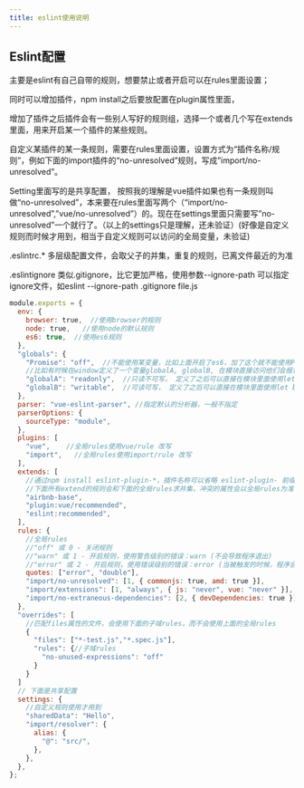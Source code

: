 ```yaml
---
title: eslint使用说明
---
```


## Eslint配置

主要是eslint有自己自带的规则，想要禁止或者开启可以在rules里面设置；   

同时可以增加插件，npm install之后要放配置在plugin属性里面，

增加了插件之后插件会有一些别人写好的规则组，选择一个或者几个写在extends里面，用来开启某一个插件的某些规则。   

自定义某插件的某一条规则，需要在rules里面设置，设置方式为“插件名称/规则”，例如下面的import插件的“no-unresolved”规则，写成”import/no-unresolved”。  

Setting里面写的是共享配置，
按照我的理解是vue插件如果也有一条规则叫做“no-unresolved”，本来要在rules里面写两个（“import/no-unresolved”,”vue/no-unresolved”）的。现在在settings里面只需要写”no-unresolved”一个就行了。（以上的settings只是理解，还未验证）(好像是自定义规则而时候才用到，相当于自定义规则可以访问的全局变量，未验证)

.eslintrc.* 多层级配置文件，会取父子的并集，重复的规则，已离文件最近的为准

.eslintignore 类似.gitignore，比它更加严格，使用参数--ignore-path 可以指定ignore文件，如eslint --ignore-path .gitignore file.js

```js
module.exports = {
  env: {
    browser: true,  //使用browser的规则
    node: true,   //使用node的默认规则
    es6: true,  //使用es6规则
  },
  "globals": {
    "Promise": "off",  //不能使用某变量，比如上面开启了es6，加了这个就不能使用Promise变量了
    //比如有时候在window定义了一个变量globalA, globalB, 在模块直接访问他们会报错，只能使用window.globalA, window.globalB
    "globalA": "readonly",  //只读不可写， 定义了之后可以直接在模块里面使用let a = globalA
    "globalB": "writable",  //可读可写， 定义了之后可以直接在模块里面使用let b = globalB; globalB = 12
  },
  parser: "vue-eslint-parser", //指定默认的分析器，一般不指定
  parserOptions: {
    sourceType: "module",
  },
  plugins: [
    "vue",    //全局rules使用vue/rule 改写
    "import",   //全局rules使用import/rule 改写
  ],
  extends: [ 
    //通过npm install eslint-plugin-*，插件名称可以省略 eslint-plugin- 前缀；可以开启多个
    //下面所有extend的规则会和下面的全局rules求并集，冲突的属性会以全局rules为准
    "airbnb-base",
    "plugin:vue/recommended",
    "eslint:recommended",
  ],
  rules: {
    //全局rules
    //"off" 或 0 - 关闭规则
    //"warn" 或 1 - 开启规则，使用警告级别的错误：warn (不会导致程序退出)
    //"error" 或 2 - 开启规则，使用错误级别的错误：error (当被触发的时候，程序会退出)
    quotes: ["error", "double"],
    "import/no-unresolved": [1, { commonjs: true, amd: true }],
    "import/extensions": [1, "always", { js: "never", vue: "never" }], 
    "import/no-extraneous-dependencies": [2, { devDependencies: true }],
  },
  "overrides": [
    //匹配files属性的文件，会使用下面的子域rules，而不会使用上面的全局rules
    {
      "files": ["*-test.js","*.spec.js"],
      "rules": {//子域rules
        "no-unused-expressions": "off"
      }
    }
  ]
  // 下面是共享配置
  settings: {
    //自定义规则使用才用到
    "sharedData": "Hello",
    "import/resolver": {
      alias: {
        "@": "src/",
      },
    },
  },
};
```